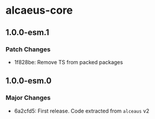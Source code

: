 # alcaeus-core

## 1.0.0-esm.1

### Patch Changes

- 1f828be: Remove TS from packed packages

## 1.0.0-esm.0

### Major Changes

- 6a2cfd5: First release. Code extracted from `alceaus` v2
